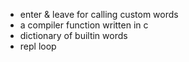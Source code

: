 
- enter & leave for calling custom words
- a compiler function written in c
- dictionary of builtin words
- repl loop
